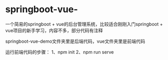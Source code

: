 # springboot-vue-
一个简易的springboot + vue的后台管理系统，比较适合刚刚入门springboot + vue项目的新手学习，内容不多，部分代码有注释

springboot-vue-demo文件夹里是后端代码，vue文件夹里是前端代码

运行前端代码的步骤：
1、npm init
2、npm run serve
